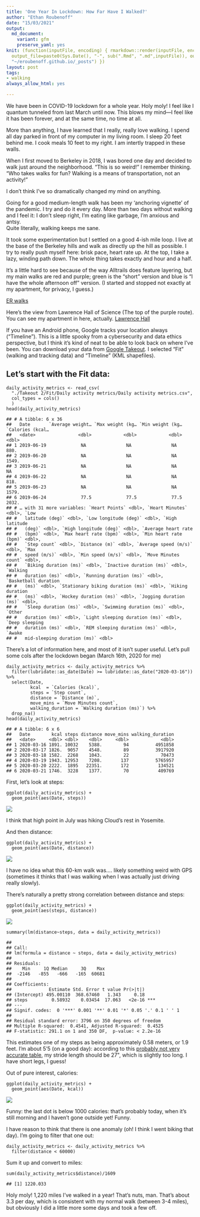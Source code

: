 ```yaml
---
title: 'One Year In Lockdown: How Far Have I Walked?'
author: "Ethan Roubenoff"
date: "15/03/2021"
output:
  md_document:
    variant: gfm
    preserve_yaml: yes
knit: (function(inputFile, encoding) { rmarkdown::render(inputFile, encoding = encoding,
  output_file=paste0(Sys.Date(), "-", sub(".Rmd", ".md",inputFile)), output_dir =
  "~/eroubenoff.github.io/_posts") })
layout: post
tags:
- walking
always_allow_html: yes

---
```


We have been in COVID-19 lockdown for a whole year. Holy moly! I feel
like I quantum tunneled from last March until now. This blows my mind—I
feel like it has been forever, and at the same time, no time at all.

More than anything, I have learned that I really, really love walking. I
spend all day parked in front of my computer in my living room. I sleep
20 feet behind me. I cook meals 10 feet to my right. I am intertly
trapped in these walls.

When I first moved to Berkeley in 2018, I was bored one day and decided
to walk just around the neighborhood. “This is so weird!” I remember
thinking. “Who takes walks for fun? Walking is a means of
transportation, not an activity!”

I don’t think I’ve so dramatically changed my mind on anything.

Going for a good medium-length walk has been my ‘anchoring vignette’ of
the pandemic. I try and do it every day. More than two days without
walking and I feel it: I don’t sleep right, I’m eating like garbage, I’m
anxious and antsy.  
Quite literally, walking keeps me sane.

It took some experimentation but I settled on a good 4-ish mile loop. I
live at the base of the Berkeley hills and walk as directly up the hill
as possible. I try to really push myself here: brisk pace, heart rate
up. At the top, I take a lazy, winding path down. The whole thing takes
exactly and hour and a half.

It’s a little hard to see because of the way Alltrails does feature
layering, but my main walks are red and purple; green is the “short”
version and blue is “I have the whole afternoon off” version. (I started
and stopped not exactly at my apartment, for privacy, I guess.)

[ER walks](assets/r_markdown/alltrails_map.png)

Here’s the view from Lawrence Hall of Science (The top of the purple
route). You can see my apartment in here, actually. [Lawrence
Hall](assets/r_markdown/observatory.jpg)

If you have an Android phone, Google tracks your location always
(“Timeline”). This is a little spooky from a cybersecurity and data
ethics perspective, but I think it’s kind of neat to be able to look
back on where I’ve been. You can download your data from [Google
Takeout](https://takeout.google.com/). I selected “Fit” (walking and
tracking data) and “Timeline” (KML shapefiles).

Let’s start with the Fit data:
------------------------------

    daily_activity_metrics <- read_csv(
      "./Takeout 2/Fit/Daily activity metrics/Daily activity metrics.csv",
      col_types = cols()
      )
    head(daily_activity_metrics)

    ## # A tibble: 6 x 36
    ##   Date       `Average weight… `Max weight (kg… `Min weight (kg… `Calories (kcal…
    ##   <date>                <dbl>            <dbl>            <dbl>            <dbl>
    ## 1 2019-06-19             NA               NA               NA               880.
    ## 2 2019-06-20             NA               NA               NA              1549.
    ## 3 2019-06-21             NA               NA               NA                NA 
    ## 4 2019-06-22             NA               NA               NA               818.
    ## 5 2019-06-23             NA               NA               NA              1579.
    ## 6 2019-06-24             77.5             77.5             77.5            2032.
    ## # … with 31 more variables: `Heart Points` <dbl>, `Heart Minutes` <dbl>, `Low
    ## #   latitude (deg)` <dbl>, `Low longitude (deg)` <dbl>, `High latitude
    ## #   (deg)` <dbl>, `High longitude (deg)` <dbl>, `Average heart rate
    ## #   (bpm)` <dbl>, `Max heart rate (bpm)` <dbl>, `Min heart rate (bpm)` <dbl>,
    ## #   `Step count` <dbl>, `Distance (m)` <dbl>, `Average speed (m/s)` <dbl>, `Max
    ## #   speed (m/s)` <dbl>, `Min speed (m/s)` <dbl>, `Move Minutes count` <dbl>,
    ## #   `Biking duration (ms)` <dbl>, `Inactive duration (ms)` <dbl>, `Walking
    ## #   duration (ms)` <dbl>, `Running duration (ms)` <dbl>, `Basketball duration
    ## #   (ms)` <dbl>, `Stationary biking duration (ms)` <dbl>, `Hiking duration
    ## #   (ms)` <dbl>, `Hockey duration (ms)` <dbl>, `Jogging duration (ms)` <dbl>,
    ## #   `Sleep duration (ms)` <dbl>, `Swimming duration (ms)` <dbl>, `Other
    ## #   duration (ms)` <dbl>, `Light sleeping duration (ms)` <dbl>, `Deep sleeping
    ## #   duration (ms)` <dbl>, `REM sleeping duration (ms)` <dbl>, `Awake
    ## #   mid-sleeping duration (ms)` <dbl>

There’s a lot of information here, and most of it isn’t super useful.
Let’s pull some cols after the lockdown began (March 16th, 2020 for me)

    daily_activity_metrics <- daily_activity_metrics %>%
      filter(lubridate::as_date(Date) >= lubridate::as_date("2020-03-16")) %>%
      select(Date, 
             kcal  = `Calories (kcal)`,
             steps = `Step count`,
             distance = `Distance (m)`,
             move_mins = `Move Minutes count`,
             walking_duration = `Walking duration (ms)`) %>%
      drop_na()
    head(daily_activity_metrics)

    ## # A tibble: 6 x 6
    ##   Date        kcal steps distance move_mins walking_duration
    ##   <date>     <dbl> <dbl>    <dbl>     <dbl>            <dbl>
    ## 1 2020-03-16 1891. 10032    5388.        94          4951858
    ## 2 2020-03-17 1826.  9057    4548.        89          3917920
    ## 3 2020-03-18 1582.  2268    1043.        22            70473
    ## 4 2020-03-19 1943. 12953    7208.       137          5765957
    ## 5 2020-03-20 2222.  1895   22351.       172           134521
    ## 6 2020-03-21 1746.  3228    1377.        70           409769

First, let’s look at steps:

    ggplot(daily_activity_metrics) +
      geom_point(aes(Date, steps))

![](/assets/img/2021-03-15-walking/unnamed-chunk-4-1.png)<!-- -->

I think that high point in July was hiking Cloud’s rest in Yosemite.

And then distance:

    ggplot(daily_activity_metrics) +
      geom_point(aes(Date, distance))

![](/assets/img/2021-03-15-walking/unnamed-chunk-5-1.png)<!-- -->

I have no idea what this 60-km walk was…. likely something weird with
GPS (sometimes it thinks that I was walking when I was actually just
driving really slowly).

There’s naturally a pretty strong correlation between distance and
steps:

    ggplot(daily_activity_metrics) +
      geom_point(aes(steps, distance))

![](/assets/img/2021-03-15-walking/unnamed-chunk-6-1.png)<!-- -->

    summary(lm(distance~steps, data = daily_activity_metrics))

    ## 
    ## Call:
    ## lm(formula = distance ~ steps, data = daily_activity_metrics)
    ## 
    ## Residuals:
    ##    Min     1Q Median     3Q    Max 
    ##  -2146   -855   -666   -165  60681 
    ## 
    ## Coefficients:
    ##              Estimate Std. Error t value Pr(>|t|)    
    ## (Intercept) 495.00110  368.67460   1.343     0.18    
    ## steps         0.58932    0.03454  17.063   <2e-16 ***
    ## ---
    ## Signif. codes:  0 '***' 0.001 '**' 0.01 '*' 0.05 '.' 0.1 ' ' 1
    ## 
    ## Residual standard error: 3796 on 350 degrees of freedom
    ## Multiple R-squared:  0.4541, Adjusted R-squared:  0.4525 
    ## F-statistic: 291.1 on 1 and 350 DF,  p-value: < 2.2e-16

This estimates one of my steps as being approximately 0.58 meters, or
1.9 feet. I’m about 5’5 (on a good day): according to this [probably not
very accurate
table](https://www.verywellfit.com/set-pedometer-better-accuracy-3432895),
my stride length should be 27", which is slightly too long. I have short
legs, I guess!

Out of pure interest, calories:

    ggplot(daily_activity_metrics) +
      geom_point(aes(Date, kcal))

![](/assets/img/2021-03-15-walking/unnamed-chunk-7-1.png)<!-- -->

Funny: the last dot is below 1000 calories: that’s probably today, when
it’s still morning and I haven’t gone outside yet! Funny.

I have reason to think that there is one anomaly (oh! I think I went
biking that day). I’m going to filter that one out:

    daily_activity_metrics <- daily_activity_metrics %>%
      filter(distance < 60000)

Sum it up and convert to miles:

    sum(daily_activity_metrics$distance)/1609

    ## [1] 1220.033

Holy moly! 1,220 miles I’ve walked in a year! That’s nuts, man. That’s
about 3.3 per day, which is consistent with my normal walk (between 3-4
miles), but obviously I did a little more some days and took a few off.
